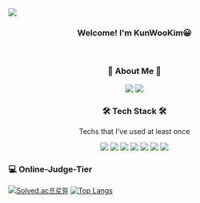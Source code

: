 <img src="https://capsule-render.vercel.app/api?type=waving&color=timeGradient&height=300&section=header&text=Zizi's%20GitHub&fontSize=90" />

<h3 align="center">Welcome! I'm KunWooKim😀 </h3><br>

<h3 align="center">🐳 About Me 🐳</h3>
<p align="center">
<a href="https://github.com/rlarjsdn3" target="_blank"><img src="https://img.shields.io/badge/GitHub-181717?style=flat-square&logo=GitHub&logoColor=white"/></a>
<a href="https://velog.io/@rlarjsdn3/about" target="_blank"><img src="https://img.shields.io/badge/Velog-20C997?style=flat-square&logo=Velog&logoColor=white"/></a>
  


<h3 align="center">🛠️ Tech Stack 🛠️</h2>
<p align="center"> Techs that I've used at least once </p>
<p align="center">
<img src="https://img.shields.io/badge/C-A8B9CC?style=flat-square&logo=C&logoColor=white"/></a>
<img src="https://img.shields.io/badge/C++-00599C?style=flat-square&logo=C++&logoColor=white"/></a>
<img src="https://img.shields.io/badge/Java-F7DF1E?style=flat-square&logo=Java&logoColor=white"/></a>
<img src="https://img.shields.io/badge/Python-3766AB?style=flat-square&logo=Python&logoColor=white"/></a>
<img src="https://img.shields.io/badge/Swift-F05138?style=flat-square&logo=Swift&logoColor=white"/></a>
<img src="https://img.shields.io/badge/Xcode-147EFB?style=flat-square&logo=Xcode&logoColor=white"/></a>
<img src="https://img.shields.io/badge/MySQL-4479A1?style=flat-square&logo=MySQL&logoColor=white"/></a>
</p>

<h3 align="leading">💻 Online-Judge-Tier</h3>

<p align="center">
  
[![Solved.ac프로필](http://mazassumnida.wtf/api/v2/generate_badge?boj=rlarjsdn3)](https://solved.ac/rlarjsdn3) [![Top Langs](https://github-readme-stats.vercel.app/api/top-langs/?username=rlarjsdn3&layout=compact)](https://github.com/anuraghazra/github-readme-stats)

